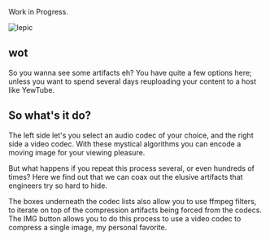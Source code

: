 Work in Progress.

![lepic](https://i.imgur.com/mwRCPTk.png)


## wot
So you wanna see some artifacts eh? You have quite a few options here; unless you want to spend several days reuploading your content to a host like YewTube.

## So what's it do?
The left side let's you select an audio codec of your choice, and the right side a video codec. With these mystical algorithms you can encode a moving image for your viewing pleasure.

But what happens if you repeat this process several, or even hundreds of times?
Here we find out that we can coax out the elusive artifacts that engineers try so hard to hide.

The boxes underneath the codec lists also allow you to use ffmpeg filters, to iterate on top of the compression artifacts being forced from the codecs. The IMG button allows you to do this process to use a video codec to compress a single image, my personal favorite.
